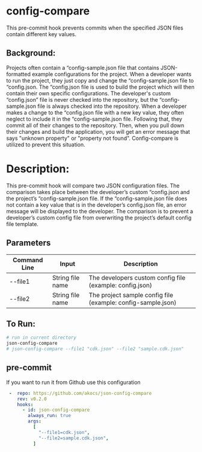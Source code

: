 <!--
Copyright 2022 Tony Akocs
SPDX-License-Identifier: MIT
-->
# config-compare
This pre-commit hook prevents commits when the specified JSON files contain different key values.

## Background:
Projects often contain a “config-sample.json file that contains JSON-formatted example 
configurations for the project. When a developer wants to run the project, they just 
copy and change the “config-sample.json file to “config.json. The “config.json file 
is used to build the project which will then contain their own specific configurations. 
The developer's custom “config.json” file is never checked into the repository, but 
the “config-sample.json file is always checked into the repository. When a developer 
makes a change to the “config.json file with a new key value, they often neglect to 
include it in the “config-sample.json file. Following that, they commit all of their 
changes to the repository. Then, when you pull down their changes and build the 
application, you will get an error message that says "unknown property" or 
"property not found". Config-compare is utilized to prevent this situation.

# Description:
This pre-commit hook will compare two JSON configuration files. The comparison takes 
place between the developer’s custom “config.json and the project’s 
“config-sample.json file. If the “config-sample.json file does not contain a key 
value that is in the developer’s config.json file, an error message will be displayed 
to the developer. The comparison is to prevent a developer’s custom config file from 
overwriting the project’s default config file template.

## Parameters
| Command Line    | Input                   | Description                                                    |
| --------------- | ----------------------- | -------------------------------------------------------------- |
| --file1         |  String file name       | The developers custom config file (example: config.json)       |
| --file2         |  String file name       | The project sample config file (example: config-sample.json)   |

## To Run:

```bash
# run in current directory
json-config-compare
# json-config-compare --file1 "cdk.json" --file2 "sample.cdk.json"
```


## pre-commit
If you want to run it from Github use this configuration
```yaml
 -  repo: https://github.com/akocs/json-config-compare
    rev: v0.2.0
    hooks:
      - id: json-config-compare
        always_run: true
        args:
          [
            "--file1=cdk.json",
            "--file2=sample.cdk.json",
          ]
```

